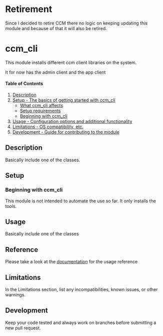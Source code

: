 # Retirement

Since I decided to retire CCM there no logic on keeping updating this module and because of that it will also be retired. 

# ccm_cli

This module installs different ccm client libraries on the system. 

It for now has the admin client and the app client 

#### Table of Contents

1. [Description](#description)
2. [Setup - The basics of getting started with ccm_cli](#setup)
    * [What ccm_cli affects](#what-ccm_cli-affects)
    * [Setup requirements](#setup-requirements)
    * [Beginning with ccm_cli](#beginning-with-ccm_cli)
3. [Usage - Configuration options and additional functionality](#usage)
4. [Limitations - OS compatibility, etc.](#limitations)
5. [Development - Guide for contributing to the module](#development)

## Description

Basically include one of the classes.

## Setup



### Beginning with ccm_cli

This module is not intended to automate the use so far. It only installs the tools.

## Usage

Basically include one of the classes

## Reference

Please take a look at the [documentation](doc/REFERENCE.md) for the usage reference  


## Limitations

In the Limitations section, list any incompatibilities, known issues, or other warnings.

## Development

Keep your code tested and always work on branches before submitting a new pull request. 
